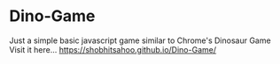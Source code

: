 # Dino-Game
Just a simple basic javascript game similar to Chrome's Dinosaur Game
Visit it here...
https://shobhitsahoo.github.io/Dino-Game/
